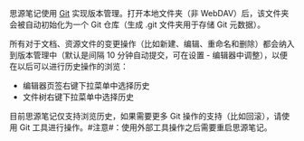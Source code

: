 思源笔记使用 [Git](https://git-scm.com/) 实现版本管理。打开本地文件夹（非 WebDAV）后，该文件夹会被自动初始化为一个 Git 仓库（生成 .git 文件夹用于存储 Git 元数据）。

所有对于文档、资源文件的变更操作（比如新建、编辑、重命名和删除）都会纳入到版本管理中（默认是间隔 10 分钟自动提交，可在设置 - 编辑器中调整），以便在以后可以进行历史操作的浏览：

* 编辑器页签右键下拉菜单中选择历史
* 文件树右键下拉菜单中选择历史

目前思源笔记仅支持浏览历史，如果需要更多 Git 操作的支持（比如回滚），请使用 Git 工具进行操作。#注意#：使用外部工具操作之后需要重启思源笔记。
